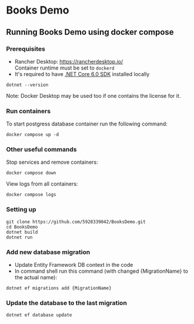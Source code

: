 # Books Demo

## Running Books Demo using docker compose

### Prerequisites

* Rancher Desktop: https://rancherdesktop.io/<br>
  Container runtime must be set to `dockerd`
* It's required to have [.NET Core 6.0 SDK](https://dotnet.microsoft.com/en-us/download/dotnet/6.0) installed locally<br>
```
dotnet --version
```

  Note: Docker Desktop may be used too if one contains the license for it.

### Run containers


To start postgress database container run the following command:

```
docker compose up -d
```

### Other useful commands

Stop services and remove containers:
```
docker compose down
```

View logs from all containers:
```
docker compose logs
```

### Setting up

```shell
git clone https://github.com/5928339042/BooksDemo.git
cd BooksDemo
dotnet build
dotnet run
```

### Add new database migration

* Update Entity Framework DB context in the code
* In command shell run this command (with changed {MigrationName} to the actual name):
```
dotnet ef migrations add {MigrationName}
```

### Update the database to the last migration

```
dotnet ef database update
```


